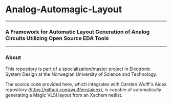 
# Analog-Automagic-Layout
___
### A Framework for Automatic Layout Generation of Analog Circuits Utilizing Open Source EDA Tools
___
### About
This repository is part of a specialization/master project in Electronic System Design at the Norwegian University of Science and Technology.


The source code provided here, which integrates with Carsten Wulff's Aicex repository 
(https://github.com/wulffern/aicex), is capable of automatically generating a Magic VLSI layout from an 
Xschem netlist. 





